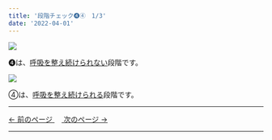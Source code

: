 ```yaml
---
title: '段階チェック➍④　1/3'
date: '2022-04-01'
---
```

![](/images/01234_1.jpg)

➍は、[呼吸を整え続けられない]()段階です。  

![](/images/01234_2.jpg)

④は、[呼吸を整え続けられる]()段階です。

***
[ ← 前のページ ](/posts/0123-3)　[ 次のページ → ](/posts/01234-2)
***
